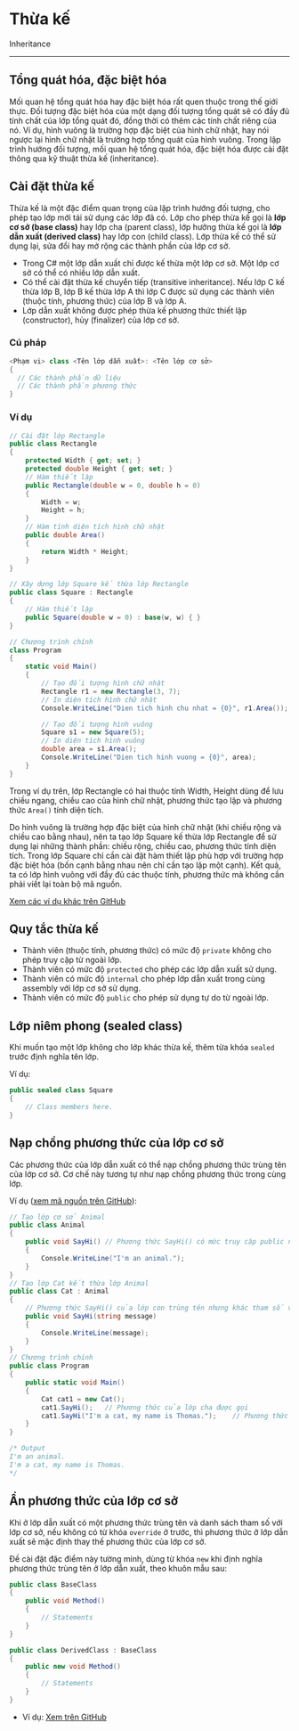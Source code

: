 # Thừa kế

Inheritance

---

## Tổng quát hóa, đặc biệt hóa

Mối quan hệ tổng quát hóa hay đặc biệt hóa rất quen thuộc trong thế giới thực. Đối tượng đặc biệt hóa của một dạng đối tượng tổng quát sẽ có đầy đủ tính chất của lớp tổng quát đó, đồng thời có thêm các tính chất riêng của nó. Ví dụ, hình vuông là trường hợp đặc biệt của hình chữ nhật, hay nói ngược lại hình chữ nhật là trường hợp tổng quát của hình vuông. Trong lập trình hướng đối tượng, mối quan hệ tổng quát hóa, đặc biệt hóa được cài đặt thông qua kỹ thuật thừa kế (inheritance).

## Cài đặt thừa kế

Thừa kế là một đặc điểm quan trọng của lập trình hướng đối tượng, cho phép tạo lớp mới tái sử dụng các lớp đã có. Lớp cho phép thừa kế gọi là **lớp cơ sở (base class)** hay lớp cha (parent class), lớp hưởng thừa kế gọi là **lớp dẫn xuất (derived class)** hay lớp con (child class). Lớp thừa kế có thể sử dụng lại, sửa đổi hay mở rộng các thành phần của lớp cơ sở.

- Trong C# một lớp dẫn xuất chỉ được kế thừa một lớp cơ sở. Một lớp cơ sở có thể có nhiều lớp dẫn xuất.
- Có thể cài đặt thừa kế chuyển tiếp (transitive inheritance). Nếu lớp C kế thừa lớp B, lớp B kế thừa lớp A thì lớp C được sử dụng các thành viên (thuộc tính, phương thức) của lớp B và lớp A.
- Lớp dẫn xuất không được phép thừa kế phương thức thiết lập (constructor), hủy (finalizer) của lớp cơ sở.

### Cú pháp

```C#
<Phạm vi> class <Tên lớp dẫn xuất>: <Tên lớp cơ sở> 
{ 
  // Các thành phần dữ liệu
  // Các thành phần phương thức
}
```

### Ví dụ

```c#
// Cài đặt lớp Rectangle
public class Rectangle
{
    protected Width { get; set; }
    protected double Height { get; set; }
    // Hàm thiết lập 
    public Rectangle(double w = 0, double h = 0)
    {
        Width = w;
        Height = h;
    }
    // Hàm tính diện tích hình chữ nhật
    public double Area()
    {
        return Width * Height;
    }
}

// Xây dựng lớp Square kế thừa lớp Rectangle
public class Square : Rectangle
{
    // Hàm thiết lập
    public Square(double w = 0) : base(w, w) { }
}

// Chương trình chính
class Program
{
    static void Main()
    {
        // Tạo đối tượng hình chữ nhật
        Rectangle r1 = new Rectangle(3, 7);
        // In diện tích hình chữ nhật
        Console.WriteLine("Dien tich hinh chu nhat = {0}", r1.Area());

        // Tạo đối tượng hình vuông
        Square s1 = new Square(5);
        // In diện tích hình vuông
        double area = s1.Area();
        Console.WriteLine("Dien tich hinh vuong = {0}", area);
    }
}
```

Trong ví dụ trên, lớp Rectangle có hai thuộc tính Width, Height dùng để lưu chiều ngang, chiều cao của hình chữ nhật, phương thức tạo lập và phương thức `Area()` tính diện tích.

Do hình vuông là trường hợp đặc biệt của hình chữ nhật (khi chiều rộng và chiều cao bằng nhau), nên ta tạo lớp Square kế thừa lớp Rectangle để sử dụng lại những thành phần: chiều rộng, chiều cao, phương thức tính diện tích. Trong lớp Square chỉ cần cài đặt hàm thiết lập phù hợp với trường hợp đặc biệt hóa (bốn cạnh bằng nhau nên chỉ cần tạo lập một cạnh). Kết quả, ta có lớp hình vuông với đầy đủ các thuộc tính, phương thức mà không cần phải viết lại toàn bộ mã nguồn.

[Xem các ví dụ khác trên GitHub](https://github.com/nd-hung/oop/tree/main/docs/topics/inheritance/code)

## Quy tắc thừa kế

- Thành viên (thuộc tính, phương thức) có mức độ `private` không cho phép truy cập từ ngoài lớp.
- Thành viên có mức độ `protected` cho phép các lớp dẫn xuất sử dụng.
- Thành viên có mức độ `internal` cho phép lớp dẫn xuất trong cùng assembly với lớp cơ sở sử dụng.
- Thành viên có mức độ `public` cho phép sử dụng tự do từ ngoài lớp.

## Lớp niêm phong (sealed class)

Khi muốn tạo một lớp không cho lớp khác thừa kế, thêm từa khóa `sealed` trước định nghĩa tên lớp.

Ví dụ:

```c#
public sealed class Square
{
    // Class members here.
}
```

## Nạp chồng phương thức của lớp cơ sở

Các phương thức của lớp dẫn xuất có thể nạp chồng phương thức trùng tên của lớp cơ sở. Cơ chế này tương tự như nạp chồng phương thức trong cùng lớp.

Ví dụ ([xem mã nguồn trên GitHub](https://github.com/nd-hung/oop/blob/main/docs/topics/inheritance/code/MethodOverloading/Program.cs)):

```c#
// Tạo lớp cơ sở Animal
public class Animal
{
    public void SayHi() // Phương thức SayHi() có mức truy cập public nên lớp con được sử dụng
    {
        Console.WriteLine("I'm an animal.");
    }
}
// Tạo lớp Cat kết thừa lớp Animal
public class Cat : Animal
{
    // Phương thức SayHi() của lớp con trùng tên nhưng khác tham số với phương thức SayHi() của lớp cha
    public void SayHi(string message)
    {
        Console.WriteLine(message);
    }
}
// Chương trình chính
public class Program
{
    public static void Main()
    {
        Cat cat1 = new Cat();
        cat1.SayHi();   // Phương thức của lớp cha được gọi
        cat1.SayHi("I'm a cat, my name is Thomas.");    // Phương thức của lớp con được gọi
    }
}

/* Output
I'm an animal.
I'm a cat, my name is Thomas.
*/
```

## Ẩn phương thức của lớp cơ sở

Khi ở lớp dẫn xuất có một phương thức trùng tên và danh sách tham số với lớp cơ sở, nếu không có từ khóa `override` ở trước, thì phương thức ở lớp dẫn xuất sẽ mặc định thay thế phương thức của lớp cơ sở.

Đề cài đặt đặc điểm này tường minh, dùng từ khóa `new` khi định nghĩa phương thức trùng tên ở lớp dẫn xuất, theo khuôn mẫu sau:

```c#
public class BaseClass
{
    public void Method()
    {
        // Statements
    }
}

public class DerivedClass : BaseClass
{
    public new void Method()
    {
        // Statements
    }
}
```

- Ví dụ: [Xem trên GitHub](https://github.com/nd-hung/oop/blob/main/docs/topics/inheritance/code/HidingBaseMethods/)

